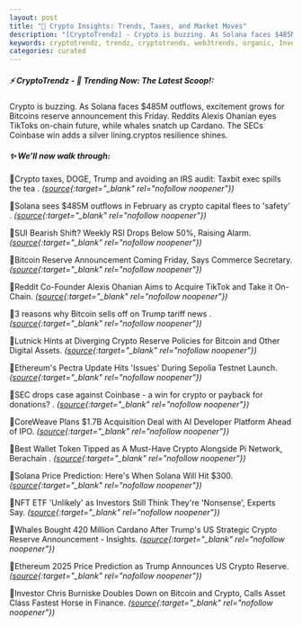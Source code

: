 ```yaml
---
layout: post
title: "🌌 Crypto Insights: Trends, Taxes, and Market Moves"
description: "[CryptoTrendz] - Crypto is buzzing. As Solana faces $485M outflows, excitement grows for Bitcoins reserve announcement this Friday. Reddits Alexis Ohanian eyes TikToks on-chain future, while whales snatch up Cardano. The SECs Coinbase win adds a silver lining.cryptos resilience shines."
keywords: cryptotrendz, trendz, cryptotrends, web3trends, organic, Investors, Digital, Pi, Bitcoin, Cardano, AI, Market, Berachain, Token, Trump, crypto
categories: curated
---
```


##### ⚡ CryptoTrendz - 📌 *Trending Now: The Latest Scoop!:*

Crypto is buzzing. As Solana faces $485M outflows, excitement grows for Bitcoins reserve announcement this Friday. Reddits Alexis Ohanian eyes TikToks on-chain future, while whales snatch up Cardano. The SECs Coinbase win adds a silver lining.cryptos resilience shines.

##### ✨ *We’ll now walk through:*


🔹Crypto taxes, DOGE, Trump and avoiding an IRS audit: Taxbit exec spills the tea . *([source](https://s.avyag.com/om1g){:target="_blank" rel="nofollow noopener"})*

🔹Solana sees $485M outflows in February as crypto capital flees to 'safety' . *([source](https://s.avyag.com/qpga){:target="_blank" rel="nofollow noopener"})*

🔹SUI Bearish Shift? Weekly RSI Drops Below 50%, Raising Alarm. *([source](https://s.avyag.com/i9b2){:target="_blank" rel="nofollow noopener"})*

🔹Bitcoin Reserve Announcement Coming Friday, Says Commerce Secretary. *([source](https://s.avyag.com/1rib){:target="_blank" rel="nofollow noopener"})*

🔹Reddit Co-Founder Alexis Ohanian Aims to Acquire TikTok and Take it On-Chain. *([source](https://s.avyag.com/h3bn){:target="_blank" rel="nofollow noopener"})*

🔹3 reasons why Bitcoin sells off on Trump tariff news . *([source](https://s.avyag.com/6zv6){:target="_blank" rel="nofollow noopener"})*

🔹Lutnick Hints at Diverging Crypto Reserve Policies for Bitcoin and Other Digital Assets. *([source](https://s.avyag.com/8t35){:target="_blank" rel="nofollow noopener"})*

🔹Ethereum's Pectra Update Hits 'Issues' During Sepolia Testnet Launch. *([source](https://s.avyag.com/d03a){:target="_blank" rel="nofollow noopener"})*

🔹SEC drops case against Coinbase - a win for crypto or payback for donations? . *([source](https://s.avyag.com/dqjb){:target="_blank" rel="nofollow noopener"})*

🔹CoreWeave Plans $1.7B Acquisition Deal with AI Developer Platform Ahead of IPO. *([source](https://s.avyag.com/vigi){:target="_blank" rel="nofollow noopener"})*

🔹Best Wallet Token Tipped as A Must-Have Crypto Alongside Pi Network, Berachain . *([source](https://s.avyag.com/ga0r){:target="_blank" rel="nofollow noopener"})*

🔹Solana Price Prediction: Here's When Solana Will Hit $300. *([source](https://s.avyag.com/3a2m){:target="_blank" rel="nofollow noopener"})*

🔹NFT ETF 'Unlikely' as Investors Still Think They're 'Nonsense', Experts Say. *([source](https://s.avyag.com/2qac){:target="_blank" rel="nofollow noopener"})*

🔹Whales Bought 420 Million Cardano After Trump's US Strategic Crypto Reserve Announcement - Insights. *([source](https://s.avyag.com/fr7o){:target="_blank" rel="nofollow noopener"})*

🔹Ethereum 2025 Price Prediction as Trump Announces US Crypto Reserve. *([source](https://s.avyag.com/xf3d){:target="_blank" rel="nofollow noopener"})*

🔹Investor Chris Burniske Doubles Down on Bitcoin and Crypto, Calls Asset Class Fastest Horse in Finance. *([source](https://s.avyag.com/xaic){:target="_blank" rel="nofollow noopener"})*

